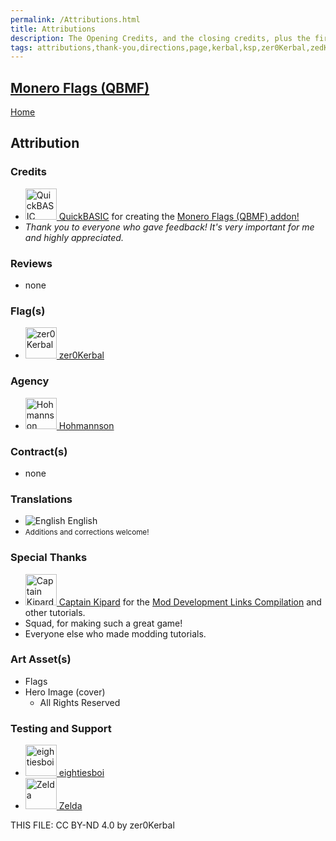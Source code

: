 ```yaml
---
permalink: /Attributions.html
title: Attributions
description: The Opening Credits, and the closing credits, plus the first of two (or is three) end credit scenes
tags: attributions,thank-you,directions,page,kerbal,ksp,zer0Kerbal,zedK
---
```

<!--
Attributions.md v1.0.0.0
Monero Flags (QBMF)
created: 19 Apr 2023
updated: 

TEMPLATE: Attributions.md v1.0.9.0
created: 01 Feb 2022
updated: 15 Mar 2023

THIS FILE: CC BY-ND 4.0 by zer0Kerbal -->

<script src="https://kit.fontawesome.com/0ea5493613.js" crossorigin="anonymous"></script>
<i class="fa fa-gear fa-spin fa-3x" style="color: firebrick"></i>

## [Monero Flags (QBMF)][mod]

[Home](./index.md)

## Attribution

### Credits

<ul>
  <li><a href="https://forum.kerbalspaceprogram.com/index.php?/profile/148013-*/"><img alt="QuickBASIC" src="https://forum.kerbalspaceprogram.com/uploads/set_resources_17/84c1e40ea0e759e3f1505eb1788ddf3c_default_photo.png" width="50px" height="50px" > QuickBASIC</a> for creating the <a href="https://forum.kerbalspaceprogram.com/index.php?/topic/204753-*/" alt="Monero Flags (QBMF)"> Monero Flags (QBMF) addon!</a></li>
  <li><i>Thank you to everyone who gave feedback! It's very important for me and highly appreciated.</i></li>
</ul>

### Reviews

* none

### Flag(s)

<ul>
  <li><a href="https://forum.kerbalspaceprogram.com/index.php?/profile/190933-*/"><img alt="zer0Kerbal" src="https://kerbal-forum-uploads.s3.us-west-2.amazonaws.com/monthly_2018_08/free-clipart-hithhikers-guide-14.thumb.jpg.05fc7d1bdc37ce2bfca8923bf1e97303.jpg" width="50px" height="50px" > zer0Kerbal</a></li>
</ul>

### Agency

<ul>
  <li><a href="(https://forum.kerbalspaceprogram.com/index.php?/profile/202712-*/)"><img alt="Hohmannson" src="https://forum.kerbalspaceprogram.com/uploads/set_resources_17/84c1e40ea0e759e3f1505eb1788ddf3c_default_photo.png" width="50px" height="50px" > Hohmannson</a></li>
</ul>

### Contract(s)

* none

### Translations

<ul>
  <li><img src="https://raw.githubusercontent.com/zer0Kerbal/zer0Kerbal/master/img/EN.png " alt="English" style="zoom:100%;" /> English</li>
  <li><small>Additions and corrections welcome!</small></li>
</ul>

### Special Thanks

<ul>
  <li><a href="https://forum.kerbalspaceprogram.com/index.php?/profile/70516-*/"><img alt="Captain Kipard" src="https://kerbal-forum-uploads.s3.us-west-2.amazonaws.com/monthly_12_2015/itsame.png.3227b08e54fc9e3eaa0c6c2ad8e9ad07.thumb.png.5d3a3eb0344a23048ea58826e47b9781.png" width="50px" height="50px" > Captain Kipard</a> for the <a href="https://forum.kerbalspaceprogram.com/index.php?/topic/85372-*/"> Mod Development Links Compilation</a> and other tutorials.</li>
  <li>Squad, for making such a great game!</li>
  <li>Everyone else who made modding tutorials.</li>
</ul>

### Art Asset(s)

* Flags
* Hero Image (cover)
  * All Rights Reserved

### Testing and Support

<ul>
  <li><a href="https://forum.kerbalspaceprogram.com/index.php?/profile/133828-eightiesboi/"><img alt="eightiesboi" src="https://kerbal-forum-uploads.s3.us-west-2.amazonaws.com/monthly_2018_01/happy_velociraptor_dinosaur_greeting_cards-r918b99ab65894a198682f360e419773a_xvuak_8byvr_512.thumb.jpg.00c28897eef8a91ee74f6cb59a9bbb5f.jpg" width="50px" height="50px" > eightiesboi</a></li>
  <li><a href="https://forum.kerbalspaceprogram.com/index.php?/profile/66411-zelda/"><img alt="Zelda" src="https://kerbal-forum-uploads.s3.us-west-2.amazonaws.com/monthly_2019_07/LoZ_RGB_960x960.thumb.jpg.32a815400e819b11482764bdea71373c.jpg" width="50px" height="50px" > Zelda</a></li>
</ul>

THIS FILE: CC BY-ND 4.0 by zer0Kerbal

[mod]: https://www.curseforge.com/kerbal/ksp-mods/MoneroFlags "Monero Flags"